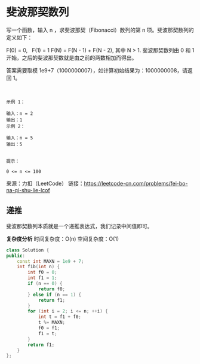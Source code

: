 # 斐波那契数列

写一个函数，输入 n ，求斐波那契（Fibonacci）数列的第 n 项。斐波那契数列的定义如下：

F(0) = 0,   F(1) = 1
F(N) = F(N - 1) + F(N - 2), 其中 N > 1.
斐波那契数列由 0 和 1 开始，之后的斐波那契数就是由之前的两数相加而得出。

答案需要取模 1e9+7（1000000007），如计算初始结果为：1000000008，请返回 1。

 
```
示例 1：

输入：n = 2
输出：1
示例 2：

输入：n = 5
输出：5
 

提示：

0 <= n <= 100
```
来源：力扣（LeetCode）
链接：https://leetcode-cn.com/problems/fei-bo-na-qi-shu-lie-lcof

## 递推

斐波那契数列本质就是一个递推表达式，我们记录中间值即可。

**复杂度分析**
时间复杂度：O(n)
空间复杂度：O(1)
```cpp
class Solution {
public:
    const int MAXN = 1e9 + 7;
    int fib(int n) {
        int f0 = 0;
        int f1 = 1;
        if (n == 0) {
            return f0;
        } else if (n == 1) {
            return f1;
        }
        for (int i = 2; i <= n; ++i) {
            int t = f1 + f0;
            t %= MAXN;
            f0 = f1;
            f1 = t;
        }
        return f1;
    }
};
```